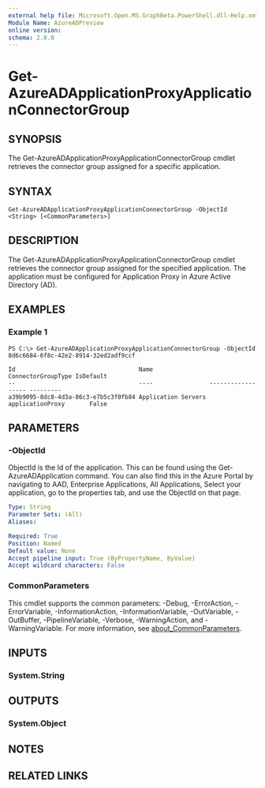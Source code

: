 ```yaml
---
external help file: Microsoft.Open.MS.GraphBeta.PowerShell.dll-Help.xml
Module Name: AzureADPreview
online version:
schema: 2.0.0
---
```


# Get-AzureADApplicationProxyApplicationConnectorGroup

## SYNOPSIS
The Get-AzureADApplicationProxyApplicationConnectorGroup cmdlet retrieves the connector group assigned for a specific application.

## SYNTAX

```
Get-AzureADApplicationProxyApplicationConnectorGroup -ObjectId <String> [<CommonParameters>]
```

## DESCRIPTION
The Get-AzureADApplicationProxyApplicationConnectorGroup cmdlet retrieves the connector group assigned for the specified application.
The application must be configured for Application Proxy in Azure Active Directory (AD).

## EXAMPLES

### Example 1
```
PS C:\> Get-AzureADApplicationProxyApplicationConnectorGroup -ObjectId 8d6c6684-6f8c-42e2-8914-32ed2adf9ccf

Id                                   Name                ConnectorGroupType IsDefault
--                                   ----                ------------------ ---------
a39b9095-8dc8-4d3a-86c3-e7b5c3f0fb84 Application Servers applicationProxy       False
```

## PARAMETERS

### -ObjectId
ObjectId is the Id of the application.
This can be found using the Get-AzureADApplication command.
You can also find this in the Azure Portal by navigating to AAD, Enterprise Applications, All Applications, Select your application, go to the properties tab, and use the ObjectId on that page.

```yaml
Type: String
Parameter Sets: (All)
Aliases:

Required: True
Position: Named
Default value: None
Accept pipeline input: True (ByPropertyName, ByValue)
Accept wildcard characters: False
```

### CommonParameters
This cmdlet supports the common parameters: -Debug, -ErrorAction, -ErrorVariable, -InformationAction, -InformationVariable, -OutVariable, -OutBuffer, -PipelineVariable, -Verbose, -WarningAction, and -WarningVariable. For more information, see [about_CommonParameters](http://go.microsoft.com/fwlink/?LinkID=113216).

## INPUTS

### System.String
## OUTPUTS

### System.Object
## NOTES

## RELATED LINKS
